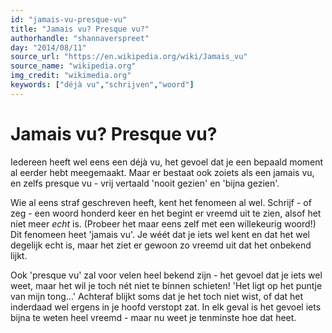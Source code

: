 ```yaml
---
id: "jamais-vu-presque-vu"
title: "Jamais vu? Presque vu?"
authorhandle: "shannaverspreet"
day: "2014/08/11"
source_url: "https://en.wikipedia.org/wiki/Jamais_vu"
source_name: "wikipedia.org"
img_credit: "wikimedia.org"
keywords: ["déjà vu","schrijven","woord"]
---
```

# Jamais vu? Presque vu?
Iedereen heeft wel eens een déjà vu, het gevoel dat je een bepaald moment al eerder hebt meegemaakt. Maar er bestaat ook zoiets als een jamais vu, en zelfs presque vu - vrij vertaald 'nooit gezien' en 'bijna gezien'.

Wie al eens straf geschreven heeft, kent het fenomeen al wel. Schrijf - of zeg - een woord honderd keer en het begint er vreemd uit te zien, alsof het niet meer _echt_ is. (Probeer het maar eens zelf met een willekeurig woord!) Dit fenomeen heet 'jamais vu'. Je wéét dat je iets wel kent en dat het wel degelijk echt is, maar het ziet er gewoon zo vreemd uit dat het onbekend lijkt.

Ook 'presque vu' zal voor velen heel bekend zijn - het gevoel dat je iets wel weet, maar het wil je toch nét niet te binnen schieten! 'Het ligt op het puntje van mijn tong...' Achteraf blijkt soms dat je het toch niet wist, of dat het inderdaad wel ergens in je hoofd verstopt zat. In elk geval is het gevoel iets bijna te weten heel vreemd - maar nu weet je tenminste hoe dat heet.